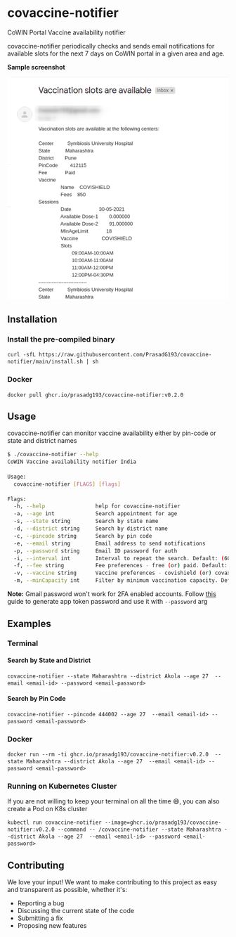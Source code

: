 # covaccine-notifier

CoWIN Portal Vaccine availability notifier

covaccine-notifier periodically checks and sends email notifications for available slots for the next 7 days on CoWIN portal in a given area and age.

**Sample screenshot**

![email notification](./screenshot.png)

## Installation

### Install the pre-compiled binary

```
curl -sfL https://raw.githubusercontent.com/PrasadG193/covaccine-notifier/main/install.sh | sh
```

### Docker
```
docker pull ghcr.io/prasadg193/covaccine-notifier:v0.2.0
```

## Usage

covaccine-notifier can monitor vaccine availability either by pin-code or state and district names

```bash
$ ./covaccine-notifier --help
CoWIN Vaccine availability notifier India

Usage:
  covaccine-notifier [FLAGS] [flags]

Flags:
  -h, --help                help for covaccine-notifier
  -a, --age int             Search appointment for age
  -s, --state string        Search by state name
  -d, --district string     Search by district name
  -c, --pincode string      Search by pin code
  -e, --email string        Email address to send notifications
  -p, --password string     Email ID password for auth
  -i, --interval int        Interval to repeat the search. Default: (60) second
  -f, --fee string          Fee preferences - free (or) paid. Default: No preference
  -v, --vaccine string      Vaccine preferences - covishield (or) covaxin. Default: No preference
  -m, --minCapacity int     Filter by minimum vaccination capacity. Default: 1

```

**Note:** Gmail password won't work for 2FA enabled accounts. Follow [this](https://support.google.com/accounts/answer/185833?p=InvalidSecondFactor&visit_id=637554658548216477-2576856839&rd=1) guide to generate app token password and use it with `--password` arg 

## Examples

### Terminal

#### Search by State and District

```
covaccine-notifier --state Maharashtra --district Akola --age 27  --email <email-id> --password <email-password>
```

#### Search by Pin Code

```
covaccine-notifier --pincode 444002 --age 27  --email <email-id> --password <email-password>
```

### Docker

```
docker run --rm -ti ghcr.io/prasadg193/covaccine-notifier:v0.2.0  --state Maharashtra --district Akola --age 27  --email <email-id> --password <email-password>
```

### Running on Kubernetes Cluster

If you are not willing to keep your terminal on all the time :smile:, you can also create a Pod on K8s cluster

```
kubectl run covaccine-notifier --image=ghcr.io/prasadg193/covaccine-notifier:v0.2.0 --command -- /covaccine-notifier --state Maharashtra --district Akola --age 27  --email <email-id> --password <email-password>
```

## Contributing

We love your input! We want to make contributing to this project as easy and transparent as possible, whether it's:
- Reporting a bug
- Discussing the current state of the code
- Submitting a fix
- Proposing new features
